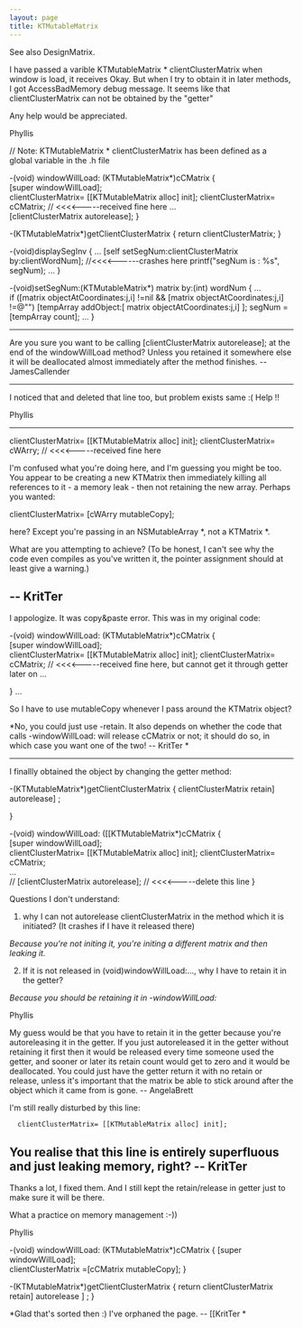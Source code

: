 ```yaml
---
layout: page
title: KTMutableMatrix
---
```


See also DesignMatrix.

I have passed a varible KTMutableMatrix * clientClusterMatrix  when window is load, it receives Okay. But when I  try to obtain it  in later methods, 
I got AccessBadMemory debug message. It seems like that clientClusterMatrix can not be obtained by the "getter"

Any help would be appreciated.


Phyllis


    
// Note: KTMutableMatrix * clientClusterMatrix has been defined as a  
global variable in the .h file

-(void) windowWillLoad: (KTMutableMatrix*)cCMatrix
{     
      [super windowWillLoad];    
      clientClusterMatrix= [[KTMutableMatrix alloc] init];
      clientClusterMatrix= cCMatrix;  // <<<<-----received fine here
      ...	
      [clientClusterMatrix autorelease];
}

-(KTMutableMatrix*)getClientClusterMatrix
{
    return clientClusterMatrix;
}

-(void)displaySegInv
{     ...
      [self setSegNum:clientClusterMatrix by:clientWordNum]; //<<<<------crashes here
      printf("segNum is : %s", segNum);
      ...
}

-(void)setSegNum:(KTMutableMatrix*) matrix by:(int) wordNum
{      ...      
       if ([matrix objectAtCoordinates:j,i] !=nil && [matrix objectAtCoordinates:j,i] !=@"")
                    [tempArray addObject:[ matrix objectAtCoordinates:j,i] ];
       segNum =[tempArray count];
      ...
}




----

Are you sure you want to be calling [clientClusterMatrix autorelease]; at the end of the windowWillLoad method?  Unless you retained it somewhere else it will be deallocated almost immediately after the method finishes.  -- JamesCallender 

----
I noticed that and deleted that line too, but problem exists same :(
Help !!

Phyllis

----

    
clientClusterMatrix= [[KTMutableMatrix alloc] init];
clientClusterMatrix= cWArry;  // <<<<-----received fine here


I'm confused what you're doing here, and I'm guessing you might be too. You appear to be creating a new KTMatrix then immediately killing all references to it - a memory leak - then not retaining the new array. Perhaps you wanted:
    
clientClusterMatrix= [cWArry mutableCopy];

here? Except you're passing in an NSMutableArray *, not a KTMatrix *.

What are you attempting to achieve? (To be honest, I can't see why the code even compiles as you've written it, the pointer assignment should at least give a warning.)

-- KritTer
----
I appologize. It was copy&paste error. This was in my original code:
    
-(void) windowWillLoad: (KTMutableMatrix*)cCMatrix
{     
      [super windowWillLoad];    
      clientClusterMatrix= [[KTMutableMatrix alloc] init];
      clientClusterMatrix= cCMatrix;  // <<<<-----received fine here, but cannot 
                                                    get it through getter later on
      ...	
      
}
...

So I have to use mutableCopy whenever I pass around the KTMatrix object?

*No, you could just use -retain. It also depends on whether the code that calls -windowWillLoad: will release cCMatrix or not; it should do so, in which case you want one of the two! -- KritTer *

----
I finallly obtained the object by changing the getter method:
    
-(KTMutableMatrix*)getClientClusterMatrix
{
     clientClusterMatrix retain] autorelease]  ;

}

-(void) windowWillLoad: ([[KTMutableMatrix*)cCMatrix
{     
      [super windowWillLoad];    
      clientClusterMatrix= [[KTMutableMatrix alloc] init];
      clientClusterMatrix= cCMatrix;  
      ...	
     // [clientClusterMatrix autorelease]; // <<<<-----delete this line
}


Questions I don't understand:

1. why I can not autorelease clientClusterMatrix in the method which it is initiated? (It crashes if I have it released there)

*Because you're not initing it, you're initing a different matrix and then leaking it.*

2. If it is not released in (void)windowWillLoad:..., why I have to retain it in the getter?

*Because you should be retaining it in -windowWillLoad:*

Phyllis

My guess would be that you have to retain it in the getter because you're autoreleasing it in the getter. If you just autoreleased it in the getter without retaining it first then it would be released every time someone used the getter, and sooner or later its retain count would get to zero and it would be deallocated. You could just have the getter return it with no retain or release, unless it's important that the matrix be able to stick around after the object which it came from is gone. -- AngelaBrett

I'm still really disturbed by this line:
    
      clientClusterMatrix= [[KTMutableMatrix alloc] init];

You realise that this line is entirely superfluous and just leaking memory, right? -- KritTer
----
Thanks a lot, I fixed them.  And I still kept the retain/release in getter just to make sure it will be there. 

What a practice on memory management  :-))

Phyllis

    
-(void) windowWillLoad:  (KTMutableMatrix*)cCMatrix 
{
    [super windowWillLoad];   
    clientClusterMatrix =[cCMatrix mutableCopy];
}

-(KTMutableMatrix*)getClientClusterMatrix
{
    return  clientClusterMatrix retain] autorelease ]  ;
}


*Glad that's sorted then :) I've orphaned the page. -- [[KritTer *

